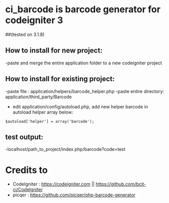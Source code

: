 # ci_barcode is barcode generator for codeigniter 3 
##(tested on 3.1.8)


## How to install for new project:
-paste and merge the entire application folder to a new codeigniter project


## How to install for existing project:
-paste file : application/helpers/barcode_helper.php
-paste entire directory: application/third_party/Barcode
- edit application/config/autoload.php, add new helper barcode in autoload helper array below: 
```
$autoload['helper'] = array('barcode');
```

## test output:
-localhost/path_to_project/index.php/barcode?code=test

# Credits to
- CodeIgniter : https://codeigniter.com || https://github.com/bcit-ci/CodeIgniter
- picqer : https://github.com/picqer/php-barcode-generator
